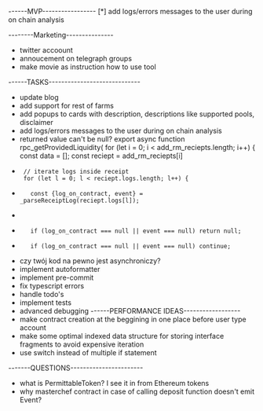 ------MVP-----------------
[*] add logs/errors messages to the user during on chain analysis

--------Marketing---------------
- twitter accoount
- annoucement on telegraph groups
- make movie as instruction how to use tool

------TASKS-----------------------------
- update blog
- add support for rest of farms
- add popups to cards with description, descriptions like supported pools, disclaimer 
- add logs/errors messages to the user during on chain analysis
- returned value can't be null?
export async function rpc_getProvidedLiquidity(
     for (let i = 0; i < add_rm_reciepts.length; i++) {
       const data = [];
       const reciept = add_rm_reciepts[i]
+
       // iterate logs inside receipt
       for (let l = 0; l < reciept.logs.length; l++) {
- 
         const {log_on_contract, event} = _parseReceiptLog(reciept.logs[l]);
-
-        if (log_on_contract === null || event === null) return null;
+        if (log_on_contract === null || event === null) continue;

- czy twój kod na pewno jest asynchroniczy?
- implement autoformatter
- implement pre-commit
- fix typescript errors
- handle todo's
- implement tests
- advanced debugging
------PERFORMANCE IDEAS------------------
- make contract creation at the beggining in one place before user type account
- make some optimal indexed data structure for storing interface fragments to avoid expensive iteration
- use switch instead of multiple if statement

-------QUESTIONS-----------------------
- what is PermittableToken? I see it in from Ethereum tokens
- why masterchef contract in case of calling deposit function doesn't emit Event?
